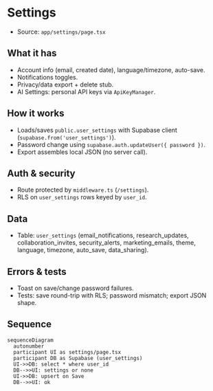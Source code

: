 # Settings

- Source: `app/settings/page.tsx`

## What it has
- Account info (email, created date), language/timezone, auto-save.
- Notifications toggles.
- Privacy/data export + delete stub.
- AI Settings: personal API keys via `ApiKeyManager`.

## How it works
- Loads/saves `public.user_settings` with Supabase client (`supabase.from('user_settings')`).
- Password change using `supabase.auth.updateUser({ password })`.
- Export assembles local JSON (no server call).

## Auth & security
- Route protected by `middleware.ts` (`/settings`).
- RLS on `user_settings` rows keyed by `user_id`.

## Data
- Table: `user_settings` (email_notifications, research_updates, collaboration_invites, security_alerts, marketing_emails, theme, language, timezone, auto_save, data_sharing).

## Errors & tests
- Toast on save/change password failures.
- Tests: save round-trip with RLS; password mismatch; export JSON shape.

## Sequence
```mermaid
sequenceDiagram
  autonumber
  participant UI as settings/page.tsx
  participant DB as Supabase (user_settings)
  UI->>DB: select * where user_id
  DB-->>UI: settings or none
  UI->>DB: upsert on Save
  DB-->>UI: ok
```
